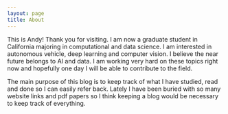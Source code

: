 ```yaml
---
layout: page
title: About
---
```


This is Andy! Thank you for visiting. I am now a graduate student in California majoring in computational and data science. I am interested in autonomous vehicle, deep learning and computer vision. I believe the near future belongs to AI and data. I am working very hard on these topics right now and hopefully one day I will be able to contribute to the field.

The main purpose of this blog is to keep track of what I have studied, read and done so I can easily refer back. Lately I have been buried with so many website links and pdf papers so I think keeping a blog would be necessary to keep track of everything.
